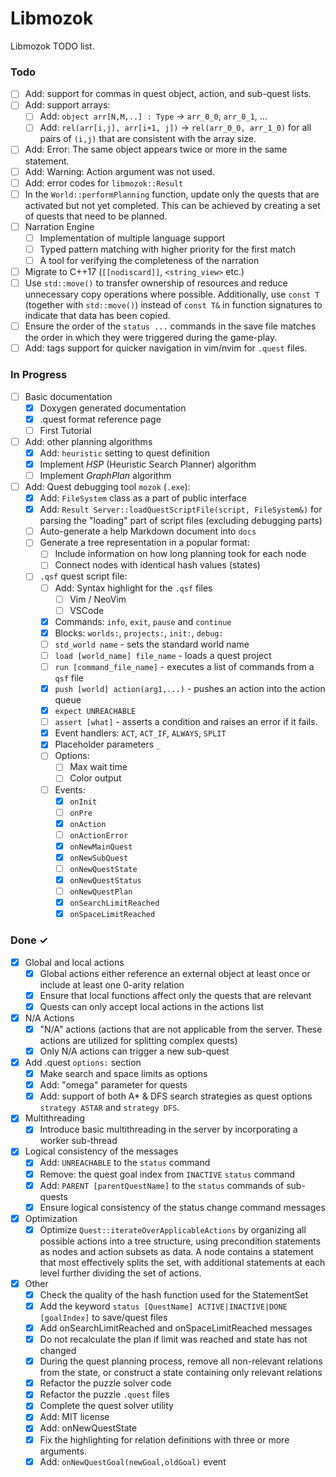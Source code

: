 # Libmozok

Libmozok TODO list.

### Todo

- [ ] Add: support for commas in quest object, action, and sub-quest lists.
- [ ] Add: support arrays:
    - [ ] Add: `object arr[N,M,..] : Type` -> `arr_0_0`, `arr_0_1`, ...
    - [ ] Add: `rel(arr[i,j], arr[i+1, j])` -> `rel(arr_0_0, arr_1_0)` for all pairs of `(i,j)` that are consistent with the array size.
- [ ] Add: Error: The same object appears twice or more in the same statement.
- [ ] Add: Warning: Action argument was not used.
- [ ] Add: error codes for `libmozok::Result`
- [ ] In the `World::performPlanning` function, update only the quests that are activated but not yet completed. This can be achieved by creating a set of quests that need to be planned.
- [ ] Narration Engine
    - [ ] Implementation of multiple language support
    - [ ] Typed pattern matching with higher priority for the first match
    - [ ] A tool for verifying the completeness of the narration
- [ ] Migrate to C++17 (`[[nodiscard]]`, `<string_view>` etc.)
- [ ] Use `std::move()` to transfer ownership of resources and reduce unnecessary copy operations where possible. Additionally, use `const T` (together with `std::move()`) instead of `const T&` in function signatures to indicate that data has been copied.
- [ ] Ensure the order of the `status ...` commands in the save file matches the order in which they were triggered during the game-play.
- [ ] Add: tags support for quicker navigation in vim/nvim for `.quest` files.
    
### In Progress

- [ ] Basic documentation
    - [x] Doxygen generated documentation
    - [x] .quest format reference page
    - [ ] First Tutorial
- [ ] Add: other planning algorithms
    - [x] Add: `heuristic` setting to quest definition
    - [x] Implement *HSP* (Heuristic Search Planner) algorithm
    - [ ] Implement *GraphPlan* algorithm
- [ ] Add: Quest debugging tool `mozok` (`.exe`):
    - [x] Add: `FileSystem` class as a part of public interface
    - [x] Add: `Result Server::loadQuestScriptFile(script, FileSystem&)` for parsing the "loading" part of script files (excluding debugging parts)
    - [ ] Auto-generate a help Markdown document into `docs`
    - [ ] Generate a tree representation in a popular format: 
        - [ ] Include information on how long planning took for each node
        - [ ] Connect nodes with identical hash values (states)
    - [ ] `.qsf` quest script file:
        - [ ] Add: Syntax highlight for the `.qsf` files
            - [ ] Vim / NeoVim
            - [ ] VSCode
        - [x] Commands: `info`, `exit`, `pause` and `continue`
        - [x] Blocks: `worlds:`, `projects:`, `init:`, `debug:`
        - [ ] `std_world name` - sets the standard world name
        - [ ] `load [world_name] file_name` - loads a quest project
        - [ ] `run [command_file_name]` - executes a list of commands from a `qsf` file
        - [x] `push [world] action(arg1,...)` - pushes an action into the action queue
        - [x] `expect UNREACHABLE`
        - [ ] `assert [what]` - asserts a condition and raises an error if it fails.
        - [x] Event handlers: `ACT`, `ACT_IF`, `ALWAYS`, `SPLIT`
        - [x] Placeholder parameters `_`
        - [ ] Options:
            - [ ] Max wait time
            - [ ] Color output
        - [ ] Events:
            - [x] `onInit`
            - [ ] `onPre`
            - [x] `onAction`
            - [ ] `onActionError`
            - [x] `onNewMainQuest`
            - [x] `onNewSubQuest`
            - [ ] `onNewQuestState`
            - [x] `onNewQuestStatus`
            - [ ] `onNewQuestPlan`
            - [x] `onSearchLimitReached`
            - [x] `onSpaceLimitReached`

### Done ✓

- [x] Global and local actions
    - [x] Global actions either reference an external object at least once or include at least one 0-arity relation
    - [x] Ensure that local functions affect only the quests that are relevant
    - [x] Quests can only accept local actions in the actions list

- [x] N/A Actions
    - [x] "N/A" actions (actions that are not applicable from the server. These actions are utilized for splitting complex quests)
    - [x] Only N/A actions can trigger a new sub-quest

- [x] Add .quest `options:` section
    - [x] Make search and space limits as options
    - [x] Add: "omega" parameter for quests
    - [x] Add: support of both A* & DFS search strategies as quest options `strategy ASTAR` and `strategy DFS`.

- [x] Multithreading
    - [x] Introduce basic multithreading in the server by incorporating a worker sub-thread

- [x] Logical consistency of the messages
    - [x] Add: `UNREACHABLE` to the `status` command
    - [x] Remove: the quest goal index from `INACTIVE` `status` command
    - [x] Add: `PARENT [parentQuestName]` to the `status` commands of sub-quests
    - [x] Ensure logical consistency of the status change command messages

- [x] Optimization
    - [x] Optimize `Quest::iterateOverApplicableActions` by organizing all possible actions into a tree structure, using precondition statements as nodes and action subsets as data. A node contains a statement that most effectively splits the set, with additional statements at each level further dividing the set of actions.

- [x] Other
    - [x] Check the quality of the hash function used for the StatementSet
    - [x] Add the keyword `status [QuestName] ACTIVE|INACTIVE|DONE [goalIndex]` to save/quest files
    - [x] Add onSearchLimitReached and onSpaceLimitReached messages
    - [x] Do not recalculate the plan if limit was reached and state has not changed
    - [x] During the quest planning process, remove all non-relevant relations from the state, or construct a state containing only relevant relations
    - [x] Refactor the puzzle solver code
    - [x] Refactor the puzzle `.quest` files
    - [x] Complete the quest solver utility
    - [x] Add: MIT license
    - [x] Add: onNewQuestState
    - [x] Fix the highlighting for relation definitions with three or more arguments.
    - [x] Add: `onNewQuestGoal(newGoal,oldGoal)` event
